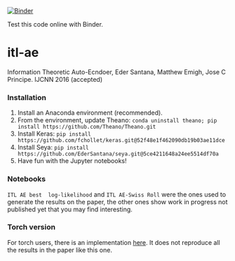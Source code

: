 [![Binder](http://mybinder.org/badge.svg)](http://mybinder.org/repo/cnel/itl-ae)

Test this code online with Binder.

# itl-ae
Information Theoretic Auto-Ecndoer, Eder Santana, Matthew Emigh, Jose C Principe. IJCNN 2016 (accepted)

### Installation
1. Install an Anaconda environment (recommended).
2. From the environment, update Theano: `conda uninstall theano; pip install https://github.com/Theano/Theano.git`
3. Install Keras: `pip install https://github.com/fchollet/keras.git@52f48e1f462090db19b03ae11dce`
4. Install Seya: `pip install https://github.com/EderSantana/seya.git@5ce4211648a24ee5514df70a`
5. Have fun with the Jupyter notebooks!

### Notebooks
`ITL AE best  log-likelihood` and `ITL AE-Swiss Roll` were the ones used to
generate the results on the paper, the other ones show work in progress not
published yet that you may find interesting.

### Torch version
For torch users, there is an implementation [here](). It does not reproduce all the
results in the paper like this one.

